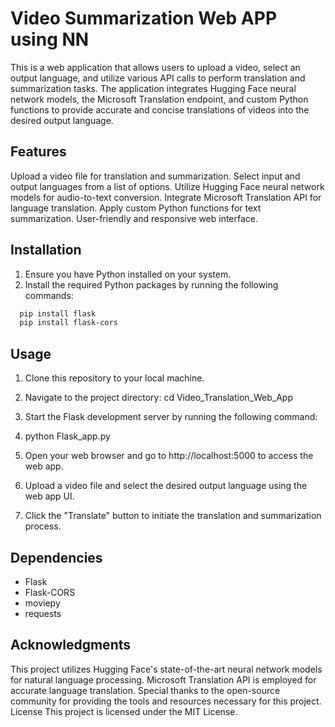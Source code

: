 # Video Summarization Web APP using NN

This is a web application that allows users to upload a video, select an output language, and utilize various API calls to perform translation and summarization tasks. The application integrates Hugging Face neural network models, the Microsoft Translation endpoint, and custom Python functions to provide accurate and concise translations of videos into the desired output language.

## Features
Upload a video file for translation and summarization.
Select input and output languages from a list of options.
Utilize Hugging Face neural network models for audio-to-text conversion.
Integrate Microsoft Translation API for language translation.
Apply custom Python functions for text summarization.
User-friendly and responsive web interface.


## Installation
1. Ensure you have Python installed on your system.
2. Install the required Python packages by running the following commands:
```bash
  pip install flask
  pip install flask-cors
 ```
## Usage
1. Clone this repository to your local machine.

2. Navigate to the project directory:
    cd Video_Translation_Web_App

2. Start the Flask development server by running the following command:

3. python Flask_app.py
   
4. Open your web browser and go to http://localhost:5000 to access the web app.

5. Upload a video file and select the desired output language using the web app UI.

6. Click the "Translate" button to initiate the translation and summarization process.

## Dependencies
  * Flask
  * Flask-CORS
  * moviepy
  * requests

## Acknowledgments

This project utilizes Hugging Face's state-of-the-art neural network models for natural language processing.
Microsoft Translation API is employed for accurate language translation.
Special thanks to the open-source community for providing the tools and resources necessary for this project.
License
This project is licensed under the MIT License.
